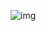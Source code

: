 ![img](https://raw.githubusercontent.com/razrabs-media/articles-test/main/1%20(7)/jjqoxswcr5qbvgi5bvbqds8r2dy.jpeg)
